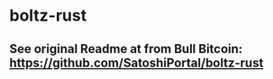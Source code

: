 # boltz-rust

## See original Readme at from Bull Bitcoin: https://github.com/SatoshiPortal/boltz-rust
